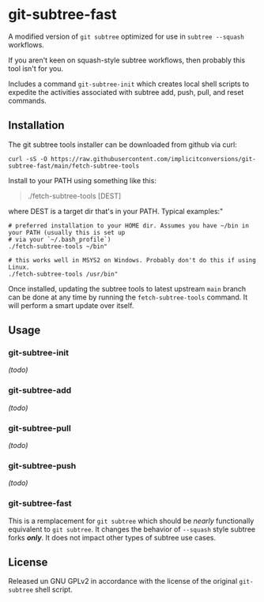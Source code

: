 # git-subtree-fast

A modified version of `git subtree` optimized for use in `subtree --squash` workflows.

If you aren't keen on squash-style subtree workflows, then probably this tool isn't for you.

Includes a command `git-subtree-init` which creates local shell scripts to expedite the
activities associated with subtree add, push, pull, and reset commands.

## Installation

The git subtree tools installer can be downloaded from github via curl:

```
curl -sS -O https://raw.githubusercontent.com/implicitconversions/git-subtree-fast/main/fetch-subtree-tools
```

Install to your PATH using something like this:
> ./fetch-subtree-tools [DEST]

where DEST is a target dir that's in your PATH. Typical examples:"

```
# preferred installation to your HOME dir. Assumes you have ~/bin in your PATH (usually this is set up
# via your `~/.bash_profile`)
./fetch-subtree-tools ~/bin"

# this works well in MSYS2 on Windows. Probably don't do this if using Linux.
./fetch-subtree-tools /usr/bin"
```

Once installed, updating the subtree tools to latest upstream `main` branch can be done at any time by
running the `fetch-subtree-tools` command. It will perform a smart update over itself.

## Usage

### git-subtree-init

_(todo)_

### git-subtree-add

_(todo)_

### git-subtree-pull

_(todo)_

### git-subtree-push

_(todo)_

### git-subtree-fast

This is a remplacement for `git subtree` which should be _nearly_ functionally equivalent to `git subtree`.
It changes the behavior of `--squash` style subtree forks ***only***. It does not impact other types of subtree
use cases.


## License

Released un GNU GPLv2 in accordance with the license of the original `git-subtree` shell script.
